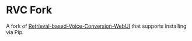 # RVC Fork

A fork of [Retrieval-based-Voice-Conversion-WebUI](https://github.com/RVC-Project/Retrieval-based-Voice-Conversion-WebUI) that supports installing via Pip.
